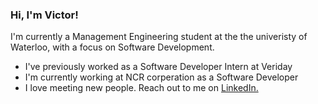 ### Hi, I'm Victor!

I'm currently a Management Engineering student at the the univeristy of Waterloo, with a focus on Software Development.

* I've previously worked as a Software Developer Intern at Veriday
* I'm currently working at NCR corperation as a Software Developer
* I love meeting new people. Reach out to me on [LinkedIn.](https://www.linkedin.com/in/victorsu21/)
